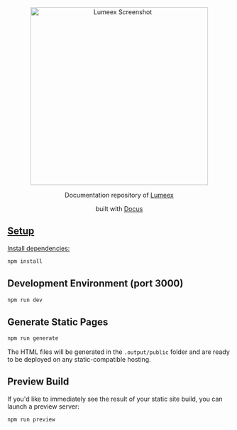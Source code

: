 <div align="center">
  <img src="https://git.djeex.fr/Djeex/lumeex/raw/branch/main/illustration/logo.svg" alt="Lumeex Screenshot" width="400"/>
</div>
<p/>
<div align="center">
<p>Documentation repository of <a href="https://lumeex.djeex.fr">Lumeex</a></p>
<p>built with <a href="https://www.docus.dev/">Docus</p>
</div>

## Setup

Install dependencies:

```bash
npm install
```

## Development Environment (port 3000)

```bash
npm run dev
```

## Generate Static Pages

```bash
npm run generate
```

The HTML files will be generated in the `.output/public` folder and are ready to be deployed on any static-compatible hosting.

## Preview Build

If you'd like to immediately see the result of your static site build, you can launch a preview server:

```bash
npm run preview
```
